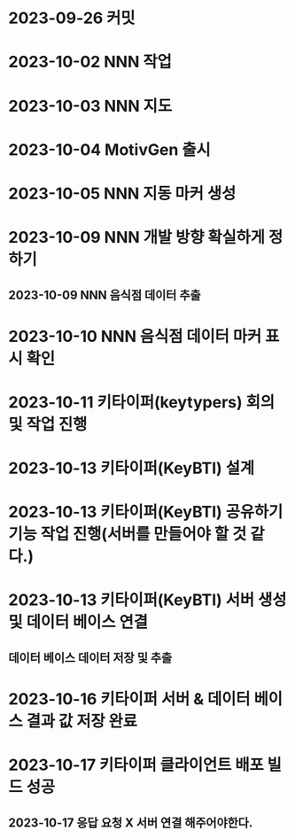# 2023-09-26 커밋

# 2023-10-02 NNN 작업

# 2023-10-03 NNN 지도

# 2023-10-04 MotivGen 출시

# 2023-10-05 NNN 지동 마커 생성

# 2023-10-09  NNN 개발 방향 확실하게 정하기
## 2023-10-09  NNN 음식점 데이터 추출

# 2023-10-10  NNN 음식점 데이터 마커 표시 확인

# 2023-10-11  키타이퍼(keytypers) 회의 및 작업 진행

# 2023-10-13 키타이퍼(KeyBTI) 설계

# 2023-10-13 키타이퍼(KeyBTI) 공유하기 기능 작업 진행(서버를 만들어야 할 것 같다.)

# 2023-10-13 키타이퍼(KeyBTI) 서버 생성 및 데이터 베이스 연결
## 데이터 베이스 데이터 저장 및 추출

# 2023-10-16 키타이퍼 서버 & 데이터 베이스 결과 값 저장 완료

# 2023-10-17 키타이퍼 클라이언트 배포 빌드 성공
## 2023-10-17 응답 요청 X 서버 연결 해주어야한다.
